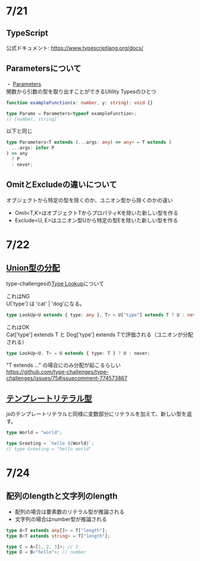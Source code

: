 # 7/21

## TypeScript

公式ドキュメント: https://www.typescriptlang.org/docs/

## Parametersについて

・ [Parameters](https://www.typescriptlang.org/docs/handbook/utility-types.html#parameterstype)  
関数から引数の型を取り出すことができるUtility Typesのひとつ

```ts
function exampleFunction(x: number, y: string): void {}

type Params = Parameters<typeof exampleFunction>;
// [number, string]`
```

以下と同じ

```ts
type Parameters<T extends (...args: any) => any> = T extends (
  ...args: infer P
) => any
  ? P
  : never;
```

## OmitとExcludeの違いについて

オブジェクトから特定の型を除くのか、ユニオン型から除くのかの違い

- Omit<T,K>はオブジェクトTからプロパティKを除いた新しい型を作る
- Exclude<U, E>はユニオン型Uから特定の型Eを除いた新しい型を作る

# 7/22

## [Union型の分配](https://www.typescriptlang.org/docs/handbook/2/conditional-types.html#distributive-conditional-types)

type-challengesの[Type Lookup](https://github.com/type-challenges/type-challenges/blob/main/questions/00062-medium-type-lookup/README.ja.md)について

これはNG  
U['type'] は 'cat' | 'dog'になる。

```ts
type LookUp<U extends { type: any }, T> = U["type"] extends T ? U : never;
```

これはOK  
Cat['type'] extends T と Dog['type'] extends Tで評価される（ユニオンが分配される）

```ts
type LookUp<U, T> = U extends { type: T } ? U : never;
```

"T extends ..." の場合にのみ分配が起こるらしい  
https://github.com/type-challenges/type-challenges/issues/75#issuecomment-774573867

## [テンプレートリテラル型](https://www.typescriptlang.org/docs/handbook/2/template-literal-types.html)

jsのテンプレートリテラルと同様に変数部分にリテラルを加えて、新しい型を返す。

```ts
type World = "world";

type Greeting = `hello ${World}`;
// type Greeting = "hello world"
```

# 7/24

## 配列のlengthと文字列のlength

- 配列の場合は要素数のリテラル型が推論される
- 文字列の場合はnumber型が推論される

```ts
type A<T extends any[]> = T["length"];
type B<T extends string> = T["length"];

type C = A<[1, 2, 3]>; // 3
type D = B<"hello">; // number
```
